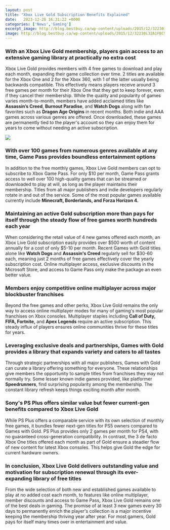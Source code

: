 ```yaml
---
layout: post
title: "Xbox Live Gold Subscription Benefits Explained"
date:   2023-12-28 16:31:22 +0000
categories: ['News','Gaming']
excerpt_image: http://blog.bestbuy.ca/wp-content/uploads/2015/12/32230i32A1FBC923206EC2.jpg
image: http://blog.bestbuy.ca/wp-content/uploads/2015/12/32230i32A1FBC923206EC2.jpg
---
```


### With an Xbox Live Gold membership, players gain access to an extensive gaming library at practically no extra cost
Xbox Live Gold provides members with 4 free games to download and play each month, expanding their game collection over time. 2 titles are available for the Xbox One and 2 for the Xbox 360, with 1 of the latter usually being backwards compatible. This effectively means players receive around 3 free games per month for their Xbox One that they get to keep forever, even if they cancel their membership. 
While the quality and popularity of games varies month-to-month, members have added acclaimed titles like **Assassin’s Creed**, **Burnout Paradise**, and **Watch Dogs** along with fan favorites such as **Dragon Age Origins** in recent months. Both indie and AAA games across various genres are offered. Once downloaded, these games are permanently tied to the player's account so they can enjoy them for years to come without needing an active subscription. 

![](http://blog.bestbuy.ca/wp-content/uploads/2015/12/32230i32A1FBC923206EC2.jpg)
### With over 100 games from numerous genres available at any time, Game Pass provides boundless entertainment options
In addition to the free monthly games, Xbox Live Gold members can opt to subscribe to Xbox Game Pass. For only $10 per month, Game Pass grants access to well over 100 high-quality games that can be streamed or downloaded to play at will, as long as the player maintains their membership. Titles from all major publishers and indie developers regularly rotate in and out of the service. Some of the most popular games available currently include **Minecraft, Borderlands, and Forza Horizon 4.**
### Maintaining an active Gold subscription more than pays for itself through the steady flow of free games worth hundreds each year
When considering the retail value of 4 new games offered each month, an Xbox Live Gold subscription easily provides over $500 worth of content annually for a cost of only $5-10 per month. Recent Games with Gold titles alone like **Watch Dogs** and **Assassin's Creed** regularly sell for $30-60 each, meaning just 2 months of free games effectively cover the yearly subscription cost. Online multiplayer access, exclusive discounts in the Microsoft Store, and access to Game Pass only make the package an even better value. 
### Members enjoy competitive online multiplayer across major blockbuster franchises
Beyond the free games and other perks, Xbox Live Gold remains the only way to access online multiplayer modes for many of gaming's most popular franchises on Xbox consoles. Multiplayer staples including **Call of Duty, FIFA, Fortnite,** and **Apex Legends** require an active subscription. This steady influx of players ensures online communities thrive for these titles for years. 
### Leveraging exclusive deals and partnerships, Games with Gold provides a library that expands variety and caters to all tastes
Through strategic partnerships with all major publishers, Games with Gold can curate a library offering something for everyone. These relationships give members the opportunity to sample titles from franchises they may not normally try. Some lesser known indie games provided, like platformer **Speedrunners**, find surprising popularity among the membership. The constant library refresh keeps things exciting month after month.
### Sony's PS Plus offers similar value but fewer current-gen benefits compared to Xbox Live Gold
While PS Plus offers a comparable service with its own selection of monthly free games, it bundles fewer next-gen titles for PS5 owners compared to Games with Gold. PS Plus provides only 2 games per month for PS4, with no guaranteed cross-generation compatibility. In contrast, the 3 de facto Xbox One titles offered each month as part of Gold ensure a steadier flow of new content for latest Xbox consoles. This helps give Gold the edge for current hardware owners.
### In conclusion, Xbox Live Gold delivers outstanding value and motivation for subscription renewal through its ever-expanding library of free titles
From the wide selection of both new and established games available to play at no added cost each month, to features like online multiplayer, member discounts and access to Game Pass, Xbox Live Gold remains one of the best deals in gaming. The promise of at least 3 new games every 30 days to permanently enrich the player's collection is a major incentive keeping the membership thriving year after year. For most gamers, Gold pays for itself many times over in entertainment and value.